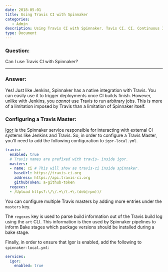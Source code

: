 ```yaml
---
date: 2018-05-01
title: Using Travis CI with Spinnaker
categories:
   - Admin
description: Using Travis CI with Spinnaker. Tavis CI. CI. Continuous Integration
type: Document
---
```


### Question:

Can I use Travis CI with Spinnaker?

***

### Answer:

Yes! Just like Jenkins, Spinnaker has a native integration with Travis. You can easily use it to trigger deployments once CI builds finish. However, unlike with Jenkins, you _cannot_ use Travis to run arbitrary jobs. This is more of a limitation imposed by Travis than a limitation of Spinnaker itself.

### Configuring a Travis Master:

[Igor](https://github.com/spinnaker/igor) is the Spinnaker service responsible for interacting with external CI systems like Jenkins and Travis. So, in order to configure a Travis Master, you'll need to add the following configuration to `igor-local.yml`.

```yaml
travis:
  enabled: true
  # Travis names are prefixed with travis- inside igor.
  masters:
  - name: ci # This will show as travis-ci inside spinnaker.
    baseUrl: https://travis-ci.org
    address: https://api.travis-ci.org
    githubToken: a-github-token
  regexes:
  - /Upload https?:\/\/.+\/(.+\.(deb|rpm))/
```

You can configure multiple Travis masters by adding more entries under the `masters` key.

The  `regexes` key is used to parse build information out of the Travis build log using the `art` CLI. This information is then used by Spinnaker pipelines to inform Bake stages which package versions should be installed during a bake stage.

Finally, in order to ensure that Igor is enabled, add the following to `spinnaker-local.yml`:

```yaml
services:
  igor:
    enabled: true
```


